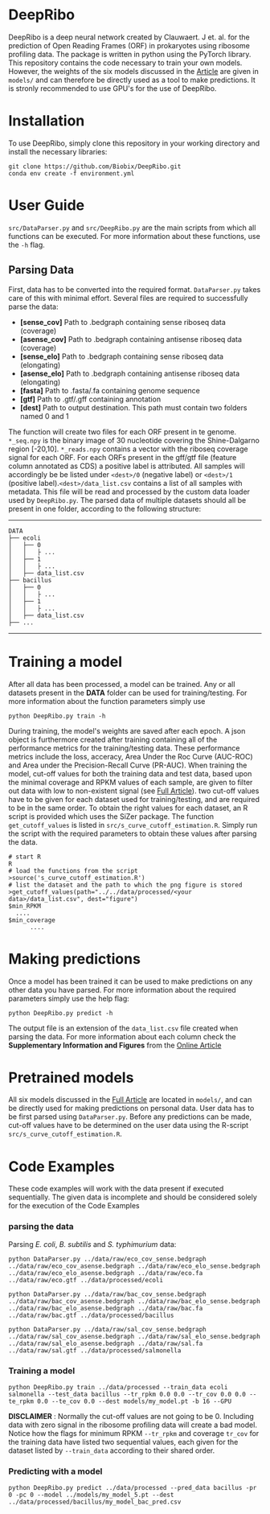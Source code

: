 # DeepRibo

DeepRibo is a deep neural network created by Clauwaert. J et. al. for the prediction of Open Reading Frames (ORF) in prokaryotes using ribosome profiling data. The package is written in python using the PyTorch library. This repository contains the code necessary to train your own models. However, the weights of the six models discussed in the [Article](.) are given in `models/` and can therefore be directly used as a tool to make predictions. It is stronly recommended to use GPU's for the use of DeepRibo.

# Installation

To use DeepRibo, simply clone this repository in your working directory and install the necessary libraries:

	git clone https://github.com/Biobix/DeepRibo.git
	conda env create -f environment.yml
 

# User Guide

`src/DataParser.py` and `src/DeepRibo.py` are the main scripts from which all functions can be executed. For more information about these functions, use the  `-h` flag.

## Parsing Data
First, data has to be converted into the required format. `DataParser.py` takes care of this with minimal effort. Several files are required to successfully parse the data:

- **[sense_cov]**    Path to .bedgraph containing sense riboseq data (coverage)
- **[asense_cov]**   Path to .bedgraph containing antisense riboseq data (coverage)
- **[sense_elo]**    Path to .bedgraph containing sense riboseq data (elongating)
- **[asense_elo]**   Path to .bedgraph containing antisense riboseq data (elongating)
- **[fasta]**        Path to .fasta/.fa containing genome sequence
- **[gtf]**      Path to .gtf/.gff containing annotation
- **[dest]**  Path to output destination. This path must contain two folders
               named 0 and 1

The function will create two files for each ORF present in te genome. `*_seq.npy` is the binary image of 30 nucleotide covering the Shine-Dalgarno region  [-20,10]. `*_reads.npy` contains a vector with the riboseq coverage signal for each ORF. For each ORFs present in the gff/gtf file (feature column annotated as CDS) a positive label is attributed. All samples will accordingly be be listed under `<dest>/0` (negative label) or `<dest>/1` (positive label).`<dest>/data_list.csv` contains a list of all samples with metadata. This file will be read and processed by the custom data loader used by `DeepRibo.py`. The parsed data of multiple datasets should all be present in one folder, according to the following structure:

------------
    DATA
    ├── ecoli
    │   ├── 0
    │   │   ├ ...
    │   ├── 1
    │   │   ├ ...
    │   ├── data_list.csv
    ├── bacillus
    │   ├── 0
    │   │   ├ ...
    │   ├── 1
    │   │   ├ ...
    │   ├── data_list.csv
    ├── ...

----


# Training a model

After all data has been processed, a model can be trained. Any or all datasets present in the **DATA** folder can be used for training/testing. For more information about the function parameters simply use

`python DeepRibo.py train -h`

During training, the model's weights are saved after each epoch. A json object is furthermore created after training containing all of the performance metrics for the training/testing data. These performance metrics include the loss, acceracy, Area Under the Roc Curve (AUC-ROC) and Area under the Precision-Recall Curve (PR-AUC). When training the model, cut-off values for both the training data and test data, based upon the minimal coverage and RPKM values of each sample, are given to filter out data with low to non-existent signal (see [Full Article](.)). two cut-off values have to be given for each dataset used for training/testing, and are required to be in the same order. To obtain the right values for each dataset, an R script is provided which uses the SiZer package. The function `get_cutoff_values` is listed in `src/s_curve_cutoff_estimation.R`. Simply run the script with the required parameters to obtain these values after parsing the data.

	# start R	
	R
	# load the functions from the script
	>source('s_curve_cutoff_estimation.R')
	# list the dataset and the path to which the png figure is stored
	>get_cutoff_values(path="../../data/processed/<your data>/data_list.csv", dest="figure")
	$min_RPKM
	  ....
	$min_coverage
       	  ....

 
# Making predictions 

Once a model has been trained it can be used to make predictions on any other data you have parsed. For more information about the required parameters simply use the help flag:

`python DeepRibo.py predict -h`

The output file is an extension of the `data_list.csv` file created when parsing the data. For more information about each column check the **Supplementary Information and Figures** from the [Online Article](.)

# Pretrained models

All six models discussed in the [Full Article](.) are located in `models/`, and can be directly used for making predictions on personal data. User data has to be first parsed using `DataParser.py`. Before any predictions can be made, cut-off values have to be determined on the user data using the R-script `src/s_curve_cutoff_estimation.R`.


# Code Examples
These code examples will work with the data present if executed sequentially. The given data is incomplete and should be considered solely for the execution of the Code Examples

### parsing the data
Parsing *E. coli*, *B. subtilis* and *S. typhimurium* data:

`python DataParser.py ../data/raw/eco_cov_sense.bedgraph ../data/raw/eco_cov_asense.bedgraph ../data/raw/eco_elo_sense.bedgraph ../data/raw/eco_elo_asense.bedgraph ../data/raw/eco.fa ../data/raw/eco.gtf ../data/processed/ecoli`

`python DataParser.py ../data/raw/bac_cov_sense.bedgraph ../data/raw/bac_cov_asense.bedgraph ../data/raw/bac_elo_sense.bedgraph ../data/raw/bac_elo_asense.bedgraph ../data/raw/bac.fa ../data/raw/bac.gtf ../data/processed/bacillus`

`python DataParser.py ../data/raw/sal_cov_sense.bedgraph ../data/raw/sal_cov_asense.bedgraph ../data/raw/sal_elo_sense.bedgraph ../data/raw/sal_elo_asense.bedgraph ../data/raw/sal.fa ../data/raw/sal.gtf ../data/processed/salmonella`

### Training a model

`python DeepRibo.py train ../data/processed --train_data ecoli salmonella --test_data bacillus --tr_rpkm 0.0 0.0 --tr_cov 0.0 0.0 --te_rpkm 0.0 --te_cov 0.0 --dest models/my_model.pt -b 16 --GPU`

**DISCLAIMER** : Normally the cut-off values are not going to be 0. Including data with zero signal in the ribosome profiling data will create a bad model. Notice how the flags for minimum RPKM `--tr_rpkm` and coverage `tr_cov` for the training data have listed two sequential values, each given for the dataset listed by `--train_data` according to their shared order.

### Predicting with a model

`python DeepRibo.py predict ../data/processed --pred_data bacillus -pr 0 -pc 0 --model ../models/my_model_5.pt --dest ../data/processed/bacillus/my_model_bac_pred.csv`
